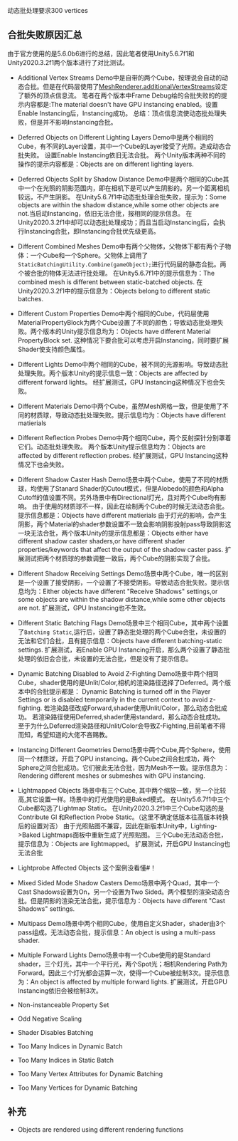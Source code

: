 动态批处理要求300 vertices

## 合批失败原因汇总
由于官方使用的是5.6.0b6进行的总结，因此笔者使用Unity5.6.7f1和Unity2020.3.2f1两个版本进行了对比测试。
- Additional Vertex Streams
Demo中是自带的两个Cube，按理说会自动的动态合批。但是在代码层使用了[MeshRenderer.additionalVertexStreams](https://docs.unity3d.com/2017.3/Documentation/ScriptReference/MeshRenderer-additionalVertexStreams.html)设定了额外的顶点信息流。
笔者在两个版本中Frame Debug给的合批失败的的提示内容都是:The material doesn't have GPU instancing enabled。设置Enable Instancing后，Instancing成功。
总结：顶点信息流使动态批处理失败，但是并不影响Instancing合批。

- Deferred Objects on Different Lighting Layers
Demo中是两个相同的Cube，有不同的Layer设置，其中一个Cube的Layer接受了光照。造成动态合批失败。
设置Enable Instancing依旧无法合批。
两个Unity版本两种不同的操作的提示内容都是：Objects are on different lighting layers.

- Deferred Objects Split by Shadow Distance
Demo中是两个相同的Cube其中一个在光照的阴影范围内，即在相机下是可以产生阴影的。另一个距离相机较远，不产生阴影。
在Unity5.6.7f1中动态批处理合批失败，提示为：Some objects are within the shadow distance,while some other objects are not.当启动Instancing，依旧无法合批，报相同的提示信息。
在Unity2020.3.2f1中却可以动态批处理成功；而且当启动Instancing后，会执行Instancing合批，即Instancing合批优先级更高。

- Different Combined Meshes
Demo中有两个父物体，父物体下都有两个子物体：一个Cube和一个Sphere。父物体上调用了``StaticBatchingUtility.Combine(gameObject);``进行代码层的静态合批。两个被合批的物体无法进行批处理。
在Unity5.6.7f1中的提示信息为：The combined mesh is different between static-batched objects.
在Unity2020.3.2f1中的提示信息为：Objects belong to different static batches.


- Different Custom Properties
Demo中两个相同的Cube，代码层使用MaterialPropertyBlock为两个Cube设置了不同的颜色；导致动态批处理失败。两个版本的Unity提示信息均为：Objects have different Material PropertyBlock set.
这种情况下要合批可以考虑开启Instancing，同时要扩展Shader使支持颜色属性。

- Different Lights 
Demo中两个相同的Cube，被不同的光源影响。导致动态批处理失败。两个版本Unity的提示信息一致：Objects are affected by different forward lights。
经扩展测试，GPU Instancing这种情况下也会失败。

- Different Materials
Demo中两个Cube，虽然Mesh网格一致，但是使用了不同的材质球，导致动态批处理失败。提示信息均为：Objects have different matierials

- Different Reflection Probes 
Demo中两个相同Cube，两个反射探针分别罩着它们。动态批处理失败。
两个版本Unity提示信息均为：Objects are affected by different reflection probes.
经扩展测试，GPU Instancing这种情况下也会失败。


- Different Shadow Caster Hash
Demo场景中两个Cube，使用了不同的材质球，均使用了Stanard Shader的Cutout模式，但是Alobedo的颜色和Alpha Cutoff的值设置不同。另外场景中有Directional灯光，且对两个Cube均有影响。
由于使用的材质球不一样，因此在绘制两个Cube的时候无法动态合批。提示信息都是：Objects have different matierials
由于灯光的影响，会产生阴影，两个Material的shader参数设置不一致会影响阴影投射pass导致阴影这一块无法合批，两个版本Unity的提示信息都是：Objects either have different shadow caster shaders,or have different shader properties/keywords that affect the output of the shadow caster pass.
扩展测试把两个材质球的参数调整一致后，两个Cube的阴影实现了合批。

- Different Shadow Receiving Settings
Demo场景中两个Cube，唯一的区别是一个设置了接受阴影，一个设置了不接受阴影。导致动态合批失败。提示信息均为：Either objects have different "Receive Shadows" settings,or some objects are within the shadow distance,while some other objects are not.
扩展测试，GPU Instancing也不生效。

- Different Static Batching Flags 
Demo场景中三个相同Cube，其中两个设置了``Batching Static``,运行后，设置了静态批处理的两个Cube合批，未设置的无法和它们合批，且有提示信息：Objects have different batching-static settings.
扩展测试，若Enable GPU Instancing开启，那么两个设置了静态批处理的依旧会合批，未设置的无法合批，但是没有了提示信息。


- Dynamic Batching Disabled to Avoid Z-Fighting 
Demo场景中两个相同Cube，shader使用的是Unlit/Color,相机的渲染路径选择了Deferred。两个版本中的合批提示都是：
Dynamic Batching is turned off in the Player Settings or is disabled temporarily in the current context to avoid z-fighting.
若渲染路径改成Forward,shader使用Unlit/Color，那么动态合批成功。
若渲染路径使用Deferred,shader使用standard，那么动态合批成功。
至于为什么Deferred渲染路径和Unlit/Color会导致Z-Fighting,目前笔者不得而知，希望知道的大佬不吝赐教。

- Instancing Different Geometries
Demo场景中两个Cube,两个Sphere，使用同一个材质球，开启了GPU instancing。两个Cube之间合批成功，两个Sphere之间合批成功。它们彼此无法合批，因为Mesh不一致。提示信息为：Rendering different meshes or submeshes with GPU instancing.


- Lightmapped Objects
场景中有三个Cube, 其中两个缩放一致，另一个比较高,其它设置一样。场景中的灯光使用的是Baked模式。
在Unity5.6.7f1中三个Cube都勾选了Lightmap Static。
在Unity2020.3.2f1中三个Cube勾选的是Contribute GI 和Reflection Probe Static。（这里不确定低版本往高版本转换后的设置对否）
由于光照贴图不兼容，因此在新版本Unity中，Lighting->Baked Lightmaps面板中重新生成了光照贴图。
三个Cube无法动态合批，提示信息为：Objects are lightmapped。
扩展测试，开启GPU Instancing也无法合批


- Lightprobe Affected Objects
这个案例没看懂#！

- Mixed Sided Mode Shadow Casters 
Demo场景中两个Quad，其中一个Cast Shadows设置为On，另一个设置为Two Sided。两个模型的渲染动态合批。但是阴影的渲染无法合批，提示信息为：Objects have different "Cast Shadows" settings.


- Multipass
Demo场景中两个相同Cube，使用自定义Shader，shader由3个pass组成。无法动态合批，提示信息：An object is using a multi-pass shader.

- Multiple Forward Lights
Demo场景中有一个Cube使用的是Standard shader，三个灯光，其中一个平行光，两个Spot光；相机Rendering Path为Forward。因此三个灯光都会运算一次，使得一个Cube被绘制3次。提示信息为：An object is affected by multiple forward lights.
扩展测试，开启GPU Instancing依旧会被绘制3次。


- Non-instanceable Property Set 


- Odd Negative Scaling 
- Shader Disables Batching
- Too Many Indices in Dynamic Batch
- Too Many Indices in Static Batch
- Too Many Vertex Attributes for Dynamic Batching
- Too Many Vertices for Dynamic Batching

## 补充
- Objects are rendered using different rendering functions